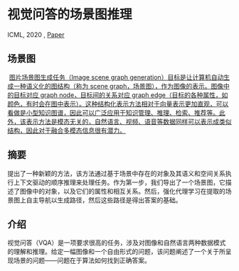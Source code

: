 # 视觉问答的场景图推理

ICML, 2020 , [Paper](../../all_paper)

## 场景图

​	[图片场景图生成任务（Image scene graph generation）目标是让计算机自动生成一种语义化的图结构（称为 scene graph，场景图），作为图像的表示。图像中的目标对应 graph node，目标间的关系对应 graph edge（目标的各种属性，如颜色，有时会在图中表示）。这种结构化表示方法相对于向量表示更加直观，可以看做是小型知识图谱，因此可以广泛应用于知识管理、推理、检索、推荐等。此外，该表示方法是模态无关的，自然语言、视频、语音等数据同样可以表示成类似结构，因此对于融合多模态信息很有潜力。](https://zhuanlan.zhihu.com/p/152367996)

## 摘要

​	提出了一种新颖的方法，该方法通过基于场景中存在的对象及其语义和空间关系执行上下文驱动的顺序推理来处理任务。作为第一步，我们导出了一个场景图，它描述了图像中的对象，以及它们的属性和相互关系。然后，强化代理学习在提取的场景图上自主导航以生成路径，然后这些路径是得出答案的基础。

## 介绍

​	视觉问答（VQA）是一项要求很高的任务，涉及对图像和自然语言两种数据模式的理解和推理。给定一幅图像和一个自由形式的问题，该问题阐述了一个关于所呈现场景的问题——问题在于算法如何找到正确答案。